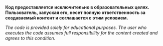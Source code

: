 **Код предоставляется исключительно в образовательных целях. Пользователь, запуская его, несет полную ответственность за создаваемый контент и соглашается с этим условием.**

*The code is provided solely for educational purposes. The user who executes the code assumes full responsibility for the content created and agrees to this condition.*


